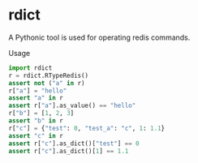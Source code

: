 # rdict
A Pythonic tool is used for operating redis commands.

Usage

```python
import rdict
r = rdict.RTypeRedis()
assert not ("a" in r)
r["a"] = "hello"
assert "a" in r
assert r["a"].as_value() == "hello"
r["b"] = [1, 2, 3]
assert "b" in r
r["c"] = {"test": 0, "test_a": "c", 1: 1.1}
assert "c" in r
assert r["c"].as_dict()["test"] == 0
assert r["c"].as_dict()[1] == 1.1
```
